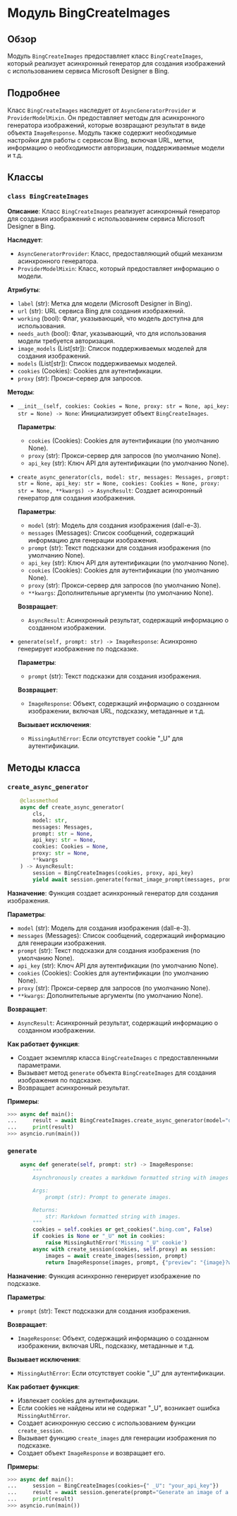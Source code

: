 # Модуль BingCreateImages

## Обзор

Модуль `BingCreateImages` предоставляет класс `BingCreateImages`, который реализует асинхронный генератор для создания изображений с использованием сервиса Microsoft Designer в Bing. 

## Подробнее

Класс `BingCreateImages` наследует от `AsyncGeneratorProvider` и `ProviderModelMixin`. Он предоставляет методы для асинхронного генератора изображений, которые возвращают результат в виде объекта `ImageResponse`. Модуль также содержит необходимые настройки для работы с сервисом Bing, включая URL, метки, информацию о необходимости авторизации, поддерживаемые модели и т.д.

## Классы

### `class BingCreateImages`

**Описание**: Класс `BingCreateImages` реализует асинхронный генератор для создания изображений с использованием сервиса Microsoft Designer в Bing. 

**Наследует**:
- `AsyncGeneratorProvider`: Класс, предоставляющий общий механизм асинхронного генератора.
- `ProviderModelMixin`: Класс, который предоставляет информацию о модели.

**Атрибуты**:
- `label` (str): Метка для модели (Microsoft Designer in Bing).
- `url` (str): URL сервиса Bing для создания изображений.
- `working` (bool):  Флаг, указывающий, что модель доступна для использования.
- `needs_auth` (bool):  Флаг, указывающий, что для использования модели требуется авторизация.
- `image_models` (List[str]): Список поддерживаемых моделей для создания изображений.
- `models` (List[str]):  Список поддерживаемых моделей.
- `cookies` (Cookies): Cookies для аутентификации.
- `proxy` (str):  Прокси-сервер для запросов.

**Методы**:
- `__init__(self, cookies: Cookies = None, proxy: str = None, api_key: str = None) -> None`:  Инициализирует объект `BingCreateImages`.

    **Параметры**:
    - `cookies` (Cookies): Cookies для аутентификации (по умолчанию None).
    - `proxy` (str):  Прокси-сервер для запросов (по умолчанию None).
    - `api_key` (str):  Ключ API для аутентификации (по умолчанию None).

- `create_async_generator(cls, model: str, messages: Messages, prompt: str = None, api_key: str = None, cookies: Cookies = None, proxy: str = None, **kwargs) -> AsyncResult`:  Создает асинхронный генератор для создания изображения.

    **Параметры**:
    - `model` (str): Модель для создания изображения (dall-e-3).
    - `messages` (Messages):  Список сообщений, содержащий информацию для генерации изображения.
    - `prompt` (str):  Текст подсказки для создания изображения (по умолчанию None).
    - `api_key` (str):  Ключ API для аутентификации (по умолчанию None).
    - `cookies` (Cookies):  Cookies для аутентификации (по умолчанию None).
    - `proxy` (str):  Прокси-сервер для запросов (по умолчанию None).
    - `**kwargs`:  Дополнительные аргументы (по умолчанию None).

    **Возвращает**:
    - `AsyncResult`: Асинхронный результат, содержащий информацию о созданном изображении.


- `generate(self, prompt: str) -> ImageResponse`:  Асинхронно генерирует изображение по подсказке.

    **Параметры**:
    - `prompt` (str): Текст подсказки для создания изображения.

    **Возвращает**:
    - `ImageResponse`: Объект, содержащий информацию о созданном изображении, включая URL, подсказку, метаданные и т.д.

    **Вызывает исключения**:
    - `MissingAuthError`: Если отсутствует cookie "_U" для аутентификации.

## Методы класса

### `create_async_generator`

```python
    @classmethod
    async def create_async_generator(
        cls,
        model: str,
        messages: Messages,
        prompt: str = None,
        api_key: str = None,
        cookies: Cookies = None,
        proxy: str = None,
        **kwargs
    ) -> AsyncResult:
        session = BingCreateImages(cookies, proxy, api_key)
        yield await session.generate(format_image_prompt(messages, prompt))
```

**Назначение**: Функция создает асинхронный генератор для создания изображения.

**Параметры**:
- `model` (str): Модель для создания изображения (dall-e-3).
- `messages` (Messages): Список сообщений, содержащий информацию для генерации изображения.
- `prompt` (str): Текст подсказки для создания изображения (по умолчанию None).
- `api_key` (str): Ключ API для аутентификации (по умолчанию None).
- `cookies` (Cookies): Cookies для аутентификации (по умолчанию None).
- `proxy` (str): Прокси-сервер для запросов (по умолчанию None).
- `**kwargs`: Дополнительные аргументы (по умолчанию None).

**Возвращает**:
- `AsyncResult`: Асинхронный результат, содержащий информацию о созданном изображении.

**Как работает функция**:
- Создает экземпляр класса `BingCreateImages` с предоставленными параметрами.
- Вызывает метод `generate` объекта `BingCreateImages` для создания изображения по подсказке.
- Возвращает асинхронный результат.

**Примеры**:
```python
>>> async def main():
...     result = await BingCreateImages.create_async_generator(model="dall-e-3", messages=[{"role": "user", "content": "Generate an image of a cat"}])
...     print(result)
>>> asyncio.run(main())
```

### `generate`

```python
    async def generate(self, prompt: str) -> ImageResponse:
        """
        Asynchronously creates a markdown formatted string with images based on the prompt.

        Args:
            prompt (str): Prompt to generate images.

        Returns:
            str: Markdown formatted string with images.
        """
        cookies = self.cookies or get_cookies(".bing.com", False)
        if cookies is None or "_U" not in cookies:
            raise MissingAuthError('Missing "_U" cookie')
        async with create_session(cookies, self.proxy) as session:
            images = await create_images(session, prompt)
            return ImageResponse(images, prompt, {"preview": "{image}?w=200&h=200"} if len(images) > 1 else {})
```

**Назначение**: Функция асинхронно генерирует изображение по подсказке.

**Параметры**:
- `prompt` (str): Текст подсказки для создания изображения.

**Возвращает**:
- `ImageResponse`: Объект, содержащий информацию о созданном изображении, включая URL, подсказку, метаданные и т.д.

**Вызывает исключения**:
- `MissingAuthError`: Если отсутствует cookie "_U" для аутентификации.

**Как работает функция**:
- Извлекает cookies для аутентификации.
- Если cookies не найдены или не содержат "_U", возникает ошибка `MissingAuthError`.
- Создает асинхронную сессию с использованием функции `create_session`.
- Вызывает функцию `create_images` для генерации изображения по подсказке.
- Создает объект `ImageResponse` и возвращает его.

**Примеры**:
```python
>>> async def main():
...     session = BingCreateImages(cookies={" _U": "your_api_key"})
...     result = await session.generate(prompt="Generate an image of a dog")
...     print(result)
>>> asyncio.run(main())